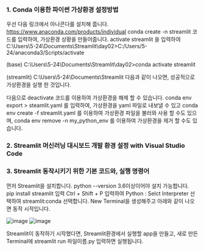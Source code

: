 ### 1. Conda 이용한 파이썬 가상환경 설정방법
우선 다음 링크에서 아나콘다를 설치해 줍니다. 
https://www.anaconda.com/products/individual 
conda create -n streamlit 코드를 입력하여, 가상환경 상황을 만들어줍니다.
activate streamlit 을 입력하여
C:\Users\5-24\Documents\Streamlit\day02>C:/Users/5-24/anaconda3/Scripts/activate

(base) C:\Users\5-24\Documents\Streamlit\day02>conda activate streamlit

(streamlit) C:\Users\5-24\Documents\Streamlit
다음과 같이 나오면, 성공적으로 가상환경을 실행 한 것입니다.

다음으로 deactivate 코드를 이용하여 가상환경을 해제 할 수 있습니다.
conda env export > steamlit.yaml 를 입력하여, 가상환경을 yaml 파일로 내보낼 수 있고
conda env create -f streamlit.yaml 를 이용하여 가상환경 파일을 불러와 사용 할 수도 있으며,
conda env remove -n my_python_env 를 이용하여 가상환경을 제거 할 수도 있습니다.

### 2. Streamlit 머신러닝 대시보드 개발 환경 설정 with Visual Studio Code


### 3. Streamlit 동작시키기 위한 기본 코드와, 실행 명령어
먼저 Streamlit을 설치합니다.
python --version 3.6이상이어야 설치 가능합니다.
pip install streamlit 입력
Ctrl + Shift + P 입력하여 Python : Selct Interpreter 선택하여 streamlit:conda 선택합니다.
New Terminal을 생성해주고 아래와 같이 나오면 동작 시작입니다.

![image](https://user-images.githubusercontent.com/78472987/110298037-74703780-8037-11eb-9d49-3b52a5baf2b5.png)
![image](https://user-images.githubusercontent.com/78472987/110297953-560a3c00-8037-11eb-9695-bf4a683bc425.png)

Streamlit이 동작하기 시작했다면, Streamlit환경에서 실행할 app을 만들고, 새로 만든 Terminal에
streamlit run 파일이름.py 입력하면 실행됩니다.

